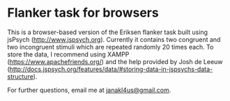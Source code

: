 # Flanker task for browsers
This is a browser-based version of the Eriksen flanker task built using jsPsych (http://www.jspsych.org). Currently it contains two congruent and 
two incongruent stimuli which are repeated randomly 20 times each. To store the data, I recommend using XAMPP (https://www.apachefriends.org/) and the help provided by Josh de Leeuw
(http://docs.jspsych.org/features/data/#storing-data-in-jspsychs-data-structure).

For further questions, email me at janakl4us@gmail.com.
